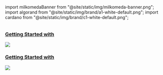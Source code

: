 import milkomedaBanner from "@site/static/img/milkomeda-banner.png";
import algorand from "@site/static/img/brand/a1-white-default.png";
import cardano from "@site/static/img/brand/c1-white-default.png";

<img src={milkomedaBanner} className="img-full" alt="" />


<nav class="pagination-nav docusaurus-mt-lg" aria-label="Docs pages">
    <a class="pagination-nav__link pagination-nav__link--prev" href="/home/intro-c1">
        <h3 class="text-center items-center">
            Getting Started with
        </h3>
        <img src={cardano} className="img-full" />
    </a>
    <a class="pagination-nav__link pagination-nav__link--next" href="/home/intro">
        <h3 class="text-center">
            Getting Started with
        </h3>
        <img src={algorand} className="img-full" />
    </a>
</nav>
